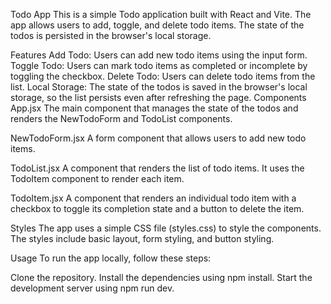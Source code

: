 Todo App
This is a simple Todo application built with React and Vite. The app allows users to add, toggle, and delete todo items. The state of the todos is persisted in the browser's local storage.

Features
Add Todo: Users can add new todo items using the input form.
Toggle Todo: Users can mark todo items as completed or incomplete by toggling the checkbox.
Delete Todo: Users can delete todo items from the list.
Local Storage: The state of the todos is saved in the browser's local storage, so the list persists even after refreshing the page.
Components
App.jsx
The main component that manages the state of the todos and renders the NewTodoForm and TodoList components.

NewTodoForm.jsx
A form component that allows users to add new todo items.

TodoList.jsx
A component that renders the list of todo items. It uses the TodoItem component to render each item.

TodoItem.jsx
A component that renders an individual todo item with a checkbox to toggle its completion state and a button to delete the item.

Styles
The app uses a simple CSS file (styles.css) to style the components. The styles include basic layout, form styling, and button styling.

Usage
To run the app locally, follow these steps:

Clone the repository.
Install the dependencies using npm install.
Start the development server using npm run dev.
